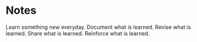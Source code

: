 # Notes

Learn something new everyday.
Document what is learned.
Revise what is learned.
Share what is learned.
Reinforce what is learned.
